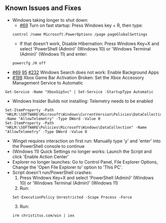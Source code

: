 ## Known Issues and Fixes
- Windows taking longer to shut down:
  - [#69](https://github.com/ChrisTitusTech/winutil/issues/69) Turn on fast startup: Press Windows key + R, then type:
  ```
  control /name Microsoft.PowerOptions /page pageGlobalSettings
  ```
  - If that doesn't work, Disable Hibernation: Press Windows Key+X and select 'PowerShell (Admin)' (Windows 10) or 'Windows Terminal (Admin)' (Windows 11) and enter:
  ```
  powercfg /H off
  ```
- [#69](https://github.com/ChrisTitusTech/winutil/issues/69) [95](https://github.com/ChrisTitusTech/winutil/issues/95) [#232](https://github.com/ChrisTitusTech/winutil/issues/232) Windows Search does not work: Enable Background Apps
- [#198](https://github.com/ChrisTitusTech/winutil/issues/198) Xbox Game Bar Activation Broken: Set the Xbox Accessory Management Service to Automatic
```
Get-Service -Name "XboxGipSvc" | Set-Service -StartupType Automatic
```
- Windows Insider Builds not installing: Telemetry needs to be enabled
```
Set-ItemProperty -Path "HKLM:\SOFTWARE\Microsoft\Windows\CurrentVersion\Policies\DataCollection" -Name "AllowTelemetry" -Type DWord -Value 0
Set-ItemProperty -Path "HKLM:\SOFTWARE\Policies\Microsoft\Windows\DataCollection" -Name "AllowTelemetry" -Type DWord -Value 0
 ```
- Winget requires interaction on first run: Manually type 'y' and 'enter' into the PowerShell console to continue
- (Windows 11) Quick Settings no longer works: Launch the Script and click 'Enable Action Center'
- Explorer no longer launches: Go to Control Panel, File Explorer Options, Change the 'Open File Explorer to' option to 'This PC'.
- Script doesn't run/PowerShell crashes:
  1. Press Windows Key+X and select 'PowerShell (Admin)' (Windows 10) or 'Windows Terminal (Admin)' (Windows 11)
  2. Run:
  ```
  Set-ExecutionPolicy Unrestricted -Scope Process -Force
  ```
  3. Run:
  ```
  irm christitus.com/win | iex
  ```